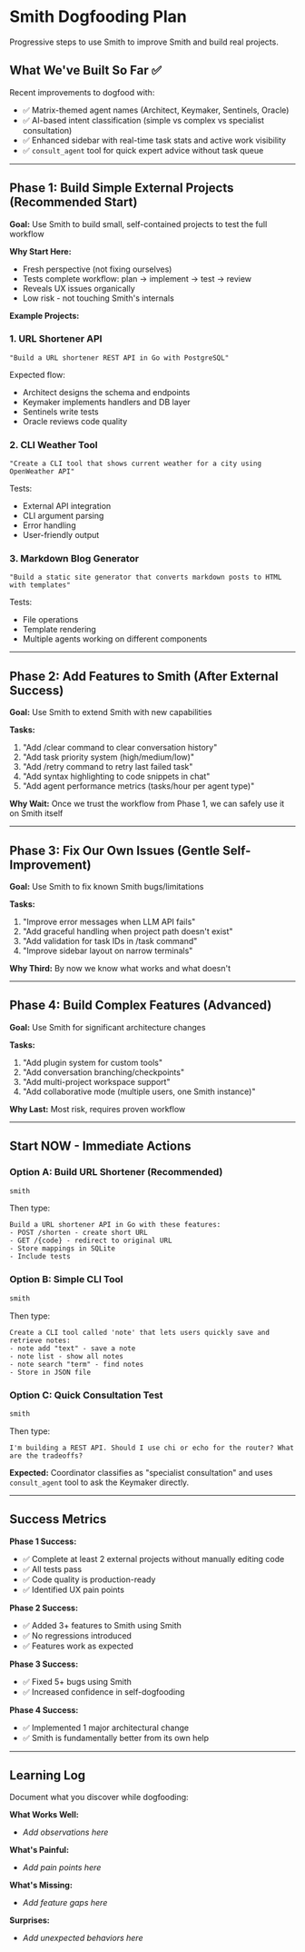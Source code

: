 # Smith Dogfooding Plan

Progressive steps to use Smith to improve Smith and build real projects.

## What We've Built So Far ✅

Recent improvements to dogfood with:
- ✅ Matrix-themed agent names (Architect, Keymaker, Sentinels, Oracle)
- ✅ AI-based intent classification (simple vs complex vs specialist consultation)
- ✅ Enhanced sidebar with real-time task stats and active work visibility
- ✅ `consult_agent` tool for quick expert advice without task queue

---

## Phase 1: Build Simple External Projects (Recommended Start)

**Goal:** Use Smith to build small, self-contained projects to test the full workflow

**Why Start Here:**
- Fresh perspective (not fixing ourselves)
- Tests complete workflow: plan → implement → test → review
- Reveals UX issues organically
- Low risk - not touching Smith's internals

**Example Projects:**

### 1. URL Shortener API
```
"Build a URL shortener REST API in Go with PostgreSQL"
```
Expected flow:
- Architect designs the schema and endpoints
- Keymaker implements handlers and DB layer
- Sentinels write tests
- Oracle reviews code quality

### 2. CLI Weather Tool
```
"Create a CLI tool that shows current weather for a city using OpenWeather API"
```
Tests:
- External API integration
- CLI argument parsing
- Error handling
- User-friendly output

### 3. Markdown Blog Generator
```
"Build a static site generator that converts markdown posts to HTML with templates"
```
Tests:
- File operations
- Template rendering
- Multiple agents working on different components

---

## Phase 2: Add Features to Smith (After External Success)

**Goal:** Use Smith to extend Smith with new capabilities

**Tasks:**
1. "Add /clear command to clear conversation history"
2. "Add task priority system (high/medium/low)"
3. "Add /retry command to retry last failed task"
4. "Add syntax highlighting to code snippets in chat"
5. "Add agent performance metrics (tasks/hour per agent type)"

**Why Wait:** Once we trust the workflow from Phase 1, we can safely use it on Smith itself

---

## Phase 3: Fix Our Own Issues (Gentle Self-Improvement)

**Goal:** Use Smith to fix known Smith bugs/limitations

**Tasks:**
1. "Improve error messages when LLM API fails"
2. "Add graceful handling when project path doesn't exist"
3. "Add validation for task IDs in /task command"
4. "Improve sidebar layout on narrow terminals"

**Why Third:** By now we know what works and what doesn't

---

## Phase 4: Build Complex Features (Advanced)

**Goal:** Use Smith for significant architecture changes

**Tasks:**
1. "Add plugin system for custom tools"
2. "Add conversation branching/checkpoints"
3. "Add multi-project workspace support"
4. "Add collaborative mode (multiple users, one Smith instance)"

**Why Last:** Most risk, requires proven workflow

---

## Start NOW - Immediate Actions

### Option A: Build URL Shortener (Recommended)
```bash
smith
```
Then type:
```
Build a URL shortener API in Go with these features:
- POST /shorten - create short URL
- GET /{code} - redirect to original URL
- Store mappings in SQLite
- Include tests
```

### Option B: Simple CLI Tool
```bash
smith
```
Then type:
```
Create a CLI tool called 'note' that lets users quickly save and retrieve notes:
- note add "text" - save a note
- note list - show all notes
- note search "term" - find notes
- Store in JSON file
```

### Option C: Quick Consultation Test
```bash
smith
```
Then type:
```
I'm building a REST API. Should I use chi or echo for the router? What are the tradeoffs?
```

**Expected:** Coordinator classifies as "specialist consultation" and uses `consult_agent` tool to ask the Keymaker directly.

---

## Success Metrics

**Phase 1 Success:**
- ✅ Complete at least 2 external projects without manually editing code
- ✅ All tests pass
- ✅ Code quality is production-ready
- ✅ Identified UX pain points

**Phase 2 Success:**
- ✅ Added 3+ features to Smith using Smith
- ✅ No regressions introduced
- ✅ Features work as expected

**Phase 3 Success:**
- ✅ Fixed 5+ bugs using Smith
- ✅ Increased confidence in self-dogfooding

**Phase 4 Success:**
- ✅ Implemented 1 major architectural change
- ✅ Smith is fundamentally better from its own help

---

## Learning Log

Document what you discover while dogfooding:

**What Works Well:**
- _Add observations here_

**What's Painful:**
- _Add pain points here_

**What's Missing:**
- _Add feature gaps here_

**Surprises:**
- _Add unexpected behaviors here_
